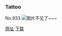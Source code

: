 ### Tattoo
No.933
![图片不见了~~~](https://imgs.xkcd.com/comics/tattoo.png)

[原址](https://xkcd.com//933) [下载](https://imgs.xkcd.com/comics/tattoo.png)

